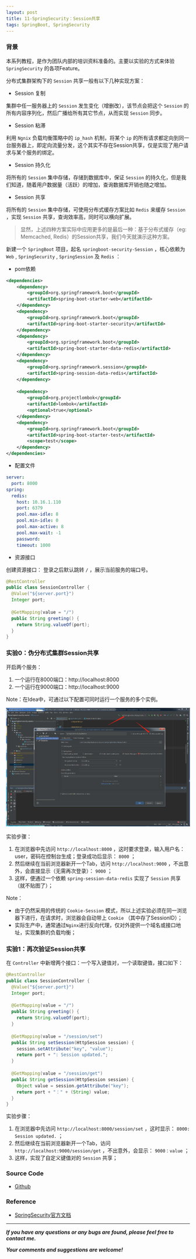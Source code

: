 ```yaml
---
layout: post
title: 11-SpringSecurity：Session共享
tags: SpringBoot, SpringSecurity
---
```


### 背景

本系列教程，是作为团队内部的培训资料准备的。主要以实验的方式来体验 `SpringSecurity` 的各项Feature。

分布式集群架构下的 `Session` 共享一般有以下几种实现方案：

* Session 复制

集群中任一服务器上的 `Session` 发生变化（增删改），该节点会把这个 `Session` 的所有内容序列化，然后广播给所有其它节点，从而实现 `Session` 同步。

* Session 粘滞

利用 `Ngnix` 负载均衡策略中的 `ip_hash` 机制，将某个 `ip` 的所有请求都定向到同一台服务器上，即定向流量分发，这个其实不存在Session共享，仅是实现了用户请求与某个服务的绑定。 

* Session 持久化

将所有的 `Session` 集中存储，存储到数据库中，保证 `Session` 的持久化，但是我们知道，随着用户数据量（活跃）的增加，查询数据库开销也随之增加。

* Session 共享

将所有的 `Session` 集中存储，可使用分布式缓存方案比如 `Redis` 来缓存 `Session` ，实现 `Session` 共享，查询效率高，同时可以横向扩展。

> 显然，上述四种方案实际中应用更多的是最后一种：基于分布式缓存（eg: Memcached, Redis）的Session共享，我们今天就演示这种方案。

新建一个 `SpringBoot` 项目，起名 `springboot-security-Session` ，核心依赖为 `Web` , `SpringSecurity` , `SpringSession` 及 `Redis` ：

* pom依赖

``` xml
<dependencies>
    <dependency>
        <groupId>org.springframework.boot</groupId>
        <artifactId>spring-boot-starter-web</artifactId>
    </dependency>
    <dependency>
        <groupId>org.springframework.boot</groupId>
        <artifactId>spring-boot-starter-security</artifactId>
    </dependency>
    <dependency>
        <groupId>org.springframework.boot</groupId>
        <artifactId>spring-boot-starter-data-redis</artifactId>
    </dependency>
    <dependency>
        <groupId>org.springframework.session</groupId>
        <artifactId>spring-session-data-redis</artifactId>
    </dependency>

    <dependency>
        <groupId>org.projectlombok</groupId>
        <artifactId>lombok</artifactId>
        <optional>true</optional>
    </dependency>
    <dependency>
        <groupId>org.springframework.boot</groupId>
        <artifactId>spring-boot-starter-test</artifactId>
        <scope>test</scope>
    </dependency>
</dependencies>
```

* 配置文件

``` yml
server:
  port: 8000
spring:
  redis:
    host: 10.16.1.110
    port: 6379
    pool.max-idle: 8
    pool.min-idle: 0
    pool.max-active: 8
    pool.max-wait: -1
    password:
    timeout: 1000
```

* 资源接口

创建资源接口： 登录之后默认跳转 `/` ，展示当前服务的端口号。

``` java
@RestController
public class SessionController {
  @Value("${server.port}")
  Integer port;

  @GetMapping(value = "/")
  public String greeting() {
    return String.valueOf(port);
  }
}
```

### 实验0：伪分布式集群Session共享

开启两个服务：

1. 一个运行在8000端口：http://localhost:8000
2. 一个运行在9000端口：http://localhost:9000

Note：在Idea中，可通过以下配置可同时运行一个服务的多个实例。

![2021-01-14-ParallelRun.png](https://github.com/heartsuit/heartsuit.github.io/raw/master/pictures/2021-01-14-ParallelRun.png)

实验步骤：

1. 在浏览器中先访问 `http://localhost:8000` ，这时要求登录，输入用户名：user，密码在控制台生成；登录成功后显示： `8000` ；
2. 然后继续在当前浏览器新开一个Tab，访问 `http://localhost:9000` ，不出意外，会直接显示（无需再次登录）： `9000` ；
3. 这样，便通过一个依赖 `spring-session-data-redis` 实现了 `Session` 共享（就不贴图了）；

Note：
- 由于仍然采用的传统的 `Cookie-Session` 模式，所以上述实验必须在同一浏览器下进行，在请求时，浏览器会自动带上 `Cookie` （其中存了SessionID）；
- 实际生产中，通常通过`Nginx`进行反向代理，仅对外提供一个域名或接口地址，实现集群的负载均衡；

### 实验1：再次验证Session共享

在 `Controller` 中新增两个接口：一个写入键值对，一个读取键值，接口如下：

``` java
@RestController
public class SessionController {
  @Value("${server.port}")
  Integer port;

  @GetMapping(value = "/")
  public String greeting() {
    return String.valueOf(port);
  }

  @GetMapping(value = "/session/set")
  public String setSession(HttpSession session) {
    session.setAttribute("key", "value");
    return port + ": Session updated.";
  }

  @GetMapping(value = "/session/get")
  public String getSession(HttpSession session) {
    Object value = session.getAttribute("key");
    return port + "：" + (String) value;
  }
}
```

实验步骤：

1. 在浏览器中先访问 `http://localhost:8000/session/set` ，这时显示： `8000: Session updated.` ；
2. 然后继续在当前浏览器新开一个Tab，访问 `http://localhost:9000/session/get` ，不出意外，会显示： `9000：value` ；
3. 这样，实现了自定义键值对的 `Session` 共享；

### Source Code

* [Github](https://github.com/heartsuit/demo-spring-boot/tree/master/springboot-security/springboot-security-session)

### Reference

* [SpringSecurity官方文档](https://docs.spring.io/spring-security/site/docs/5.4.1/reference/html5/)

---

***If you have any questions or any bugs are found, please feel free to contact me.***

***Your comments and suggestions are welcome!***
